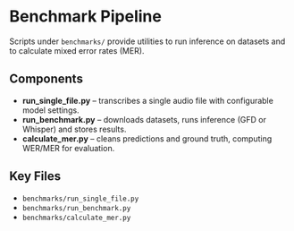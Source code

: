 # Benchmark Pipeline

Scripts under `benchmarks/` provide utilities to run inference on datasets and to calculate mixed error rates (MER).

## Components
- **run_single_file.py** – transcribes a single audio file with configurable model settings.
- **run_benchmark.py** – downloads datasets, runs inference (GFD or Whisper) and stores results.
- **calculate_mer.py** – cleans predictions and ground truth, computing WER/MER for evaluation.

## Key Files
- `benchmarks/run_single_file.py`
- `benchmarks/run_benchmark.py`
- `benchmarks/calculate_mer.py`
